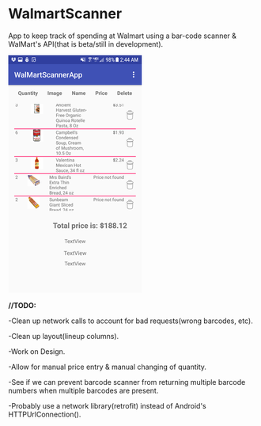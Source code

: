 # WalmartScanner
App to keep track of spending at Walmart using a bar-code scanner & WalMart's API(that is beta/still in development).

![](/rsz_screenshot_20180104-024439.png)

**//TODO:**

-Clean up network calls to account for bad requests(wrong barcodes, etc).

-Clean up layout(lineup columns).

-Work on Design.

-Allow for manual price entry & manual changing of quantity.

-See if we can prevent barcode scanner from returning multiple barcode numbers when multiple barcodes are present.

-Probably use a network library(retrofit) instead of Android's HTTPUrlConnection().

